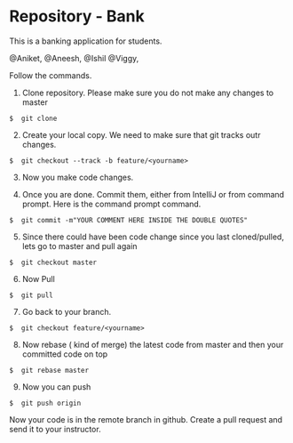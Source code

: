 Repository - Bank
======================
This is a banking application for students. 



@Aniket, @Aneesh, @Ishil @Viggy,

Follow the commands.

1. Clone repository. Please make sure you do not make any changes to master
```
$  git clone 
```
2. Create your local copy. We need to make sure that git tracks outr changes.
```
$  git checkout --track -b feature/<yourname>
```
3. Now you make code changes.

4. Once you are done. Commit them, either from IntelliJ or from command prompt. Here is the command prompt command.
```
$  git commit -m"YOUR COMMENT HERE INSIDE THE DOUBLE QUOTES"
```
5. Since there could have been code change since you last cloned/pulled, lets go to master and pull again
```
$  git checkout master
```

6. Now Pull
```
$  git pull
```

7. Go back to your branch. 
```
$  git checkout feature/<yourname>
```

8. Now rebase ( kind of merge) the latest code from master and then your committed code on top


```
$  git rebase master
```

9. Now you can push

```
$  git push origin
```

Now your code is in the remote branch in github. Create a pull request and send it to your instructor.
